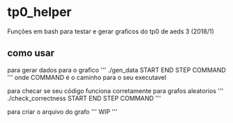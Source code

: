 # tp0_helper
Funções em bash para testar e gerar graficos do tp0 de aeds 3 (2018/1)

## como usar
para gerar dados para o grafico
'''
./gen_data START END STEP COMMAND
'''
onde COMMAND é o caminho para o seu executavel


para checar se seu código funciona corretamente para grafos aleatorios
'''
./check_correctness START END STEP COMMAND
'''


para criar o arquivo do grafo
'''
WIP
'''
